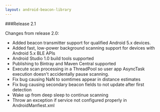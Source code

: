 ```yaml
---
layout: android-beacon-library
---
```



###Release 2.1

Changes from release 2.0:

* Added beacon transmitter support for qualified Android 5.x devices.
* Added fast, low-power background scanning support for devices with  Android 5.x BLE APIs
* Android Studio 1.0 build tools supported
* Publishing to Bintray and Maven Central supported
* Execute scan processing in a ThreadPool so user app AsyncTask execution doesn't  accidentally pause scanning.
* Fix bug causing NaN to somtimes appear in distance estimates
* Fix bug causing secondary beacon fields to not update after first detection
* Wake up from deep sleep to continue scanning
* Throw an exception if service not configured properly in AndroidManfiest.xml
 
